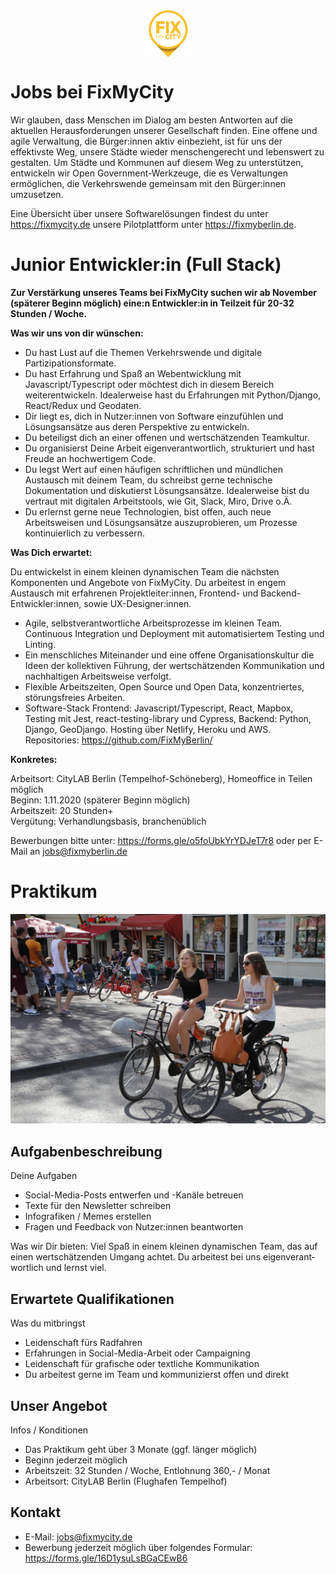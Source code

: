 <div style="display: flex;"><img style="margin: 0 auto; width: 75px; height: 75px;" src="/src/images/FixMyCity_positiv_300px.png" alt="Logo FixMyCity" /></div>

# Jobs bei FixMyCity

Wir glauben, dass Menschen im Dialog am besten Antworten auf die aktuellen Herausforderungen unserer Gesellschaft finden. Eine offene und agile Verwaltung, die Bürger:innen aktiv einbezieht, ist für uns der effektivste Weg, unsere Städte wieder menschengerecht und lebenswert zu gestalten. Um Städte und Kommunen auf diesem Weg zu unterstützen, entwickeln wir Open Government-Werkzeuge, die es Verwaltungen ermöglichen, die Verkehrswende gemeinsam mit den Bürger:innen umzusetzen.

Eine Übersicht über unsere Softwarelösungen findest du unter https://fixmycity.de unsere Pilotplattform unter https://fixmyberlin.de.

# Junior Entwickler:in (Full Stack)

**Zur Verstärkung unseres Teams bei FixMyCity suchen wir ab November (späterer Beginn möglich) eine:n Entwickler:in in Teilzeit für 20-32 Stunden / Woche.**

**Was wir uns von dir wünschen:**

- Du hast Lust auf die Themen Verkehrswende und digitale Partizipationsformate.
- Du hast Erfahrung und Spaß an Webentwicklung mit Javascript/Typescript oder möchtest dich in diesem Bereich weiterentwickeln. Idealerweise hast du Erfahrungen mit Python/Django, React/Redux und Geodaten.
- Dir liegt es, dich in Nutzer:innen von Software einzufühlen und Lösungsansätze aus deren Perspektive zu entwickeln.
- Du beteiligst dich an einer offenen und wertschätzenden Teamkultur.
- Du organisierst Deine Arbeit eigenverantwortlich, strukturiert und hast Freude an hochwertigem Code.
- Du legst Wert auf einen häufigen schriftlichen und mündlichen Austausch mit deinem Team, du schreibst gerne technische Dokumentation und diskutierst Lösungsansätze. Idealerweise bist du vertraut mit digitalen Arbeitstools, wie Git, Slack, Miro, Drive o.Ä.
- Du erlernst gerne neue Technologien, bist offen, auch neue Arbeitsweisen und Lösungsansätze auszuprobieren, um Prozesse kontinuierlich zu verbessern.

**Was Dich erwartet:**

Du entwickelst in einem kleinen dynamischen Team die nächsten Komponenten und Angebote von FixMyCity. Du arbeitest in engem Austausch mit erfahrenen Projektleiter:innen, Frontend- und Backend-Entwickler:innen, sowie UX-Designer:innen.

- Agile, selbstverantwortliche Arbeitsprozesse im kleinen Team. Continuous Integration und Deployment mit automatisiertem Testing und Linting.
- Ein menschliches Miteinander und eine offene Organisationskultur die Ideen der kollektiven Führung, der wertschätzenden Kommunikation und nachhaltigen Arbeitsweise verfolgt.
- Flexible Arbeitszeiten, Open Source und Open Data, konzentriertes, störungsfreies Arbeiten.
- Software-Stack Frontend: Javascript/Typescript, React, Mapbox, Testing mit Jest, react-testing-library und Cypress, Backend: Python, Django, GeoDjango. Hosting über Netlify, Heroku und AWS. Repositories: https://github.com/FixMyBerlin/

**Konkretes:**

Arbeitsort: CityLAB Berlin (Tempelhof-Schöneberg), Homeoffice in Teilen möglich  
Beginn: 1.11.2020 (späterer Beginn möglich)  
Arbeitszeit: 20 Stunden+  
Vergütung: Verhandlungsbasis, branchenüblich

Bewerbungen bitte unter: https://forms.gle/o5foUbkYrYDJeT7r8 oder per E-Mail an jobs@fixmyberlin.de

# Praktikum

<div><img
alt="Fahrradfahren"
src="/src/images/amsterdam-1203305_1280.jpg"
class="img-lg"> </img></div>

## Auf­ga­ben­be­sch­rei­bung

Deine Auf­ga­ben

- Social-Media-Posts ent­wer­fen und -Kanäle betreuen
- Texte für den News­let­ter schrei­ben
- Info­gra­fi­ken / Memes erstel­len
- Fra­gen und Feed­back von Nut­zer:innen beant­wor­ten

Was wir Dir bie­ten: Viel Spaß in einem klei­nen dyna­mi­schen Team, das auf einen wert­schät­zen­den Umgang ach­tet. Du arbei­test bei uns eigen­ver­ant­wort­lich und lernst viel.

## Er­war­te­te Qua­li­fi­ka­tio­nen

Was du mit­bringst

- Lei­den­schaft fürs Rad­fah­ren
- Erfah­run­gen in Social-Media-Arbeit oder Cam­pai­gning
- Lei­den­schaft für gra­fi­sche oder text­li­che Kom­mu­ni­ka­tion
- Du arbei­test gerne im Team und kom­mu­ni­zierst offen und direkt

## Un­ser An­ge­bot

Infos / Kon­di­tio­nen

- Das Prak­ti­kum geht über 3 Monate (ggf. län­ger möglich)
- Beginn jederzeit möglich
- Arbeits­zeit: 32 Stun­den / Woche, Ent­loh­nung 360,- / Monat
- Arbeits­ort: City­LAB Ber­lin (Flug­ha­fen Tem­pel­hof)

## Kontakt

- E-Mail: [jobs@fixmycity.de](mailto:jobs@fixmycity.de)
- Bewer­bung jederzeit möglich über fol­gen­des For­mu­lar: https://forms.gle/16D1ysuLsBGaCEwB6
